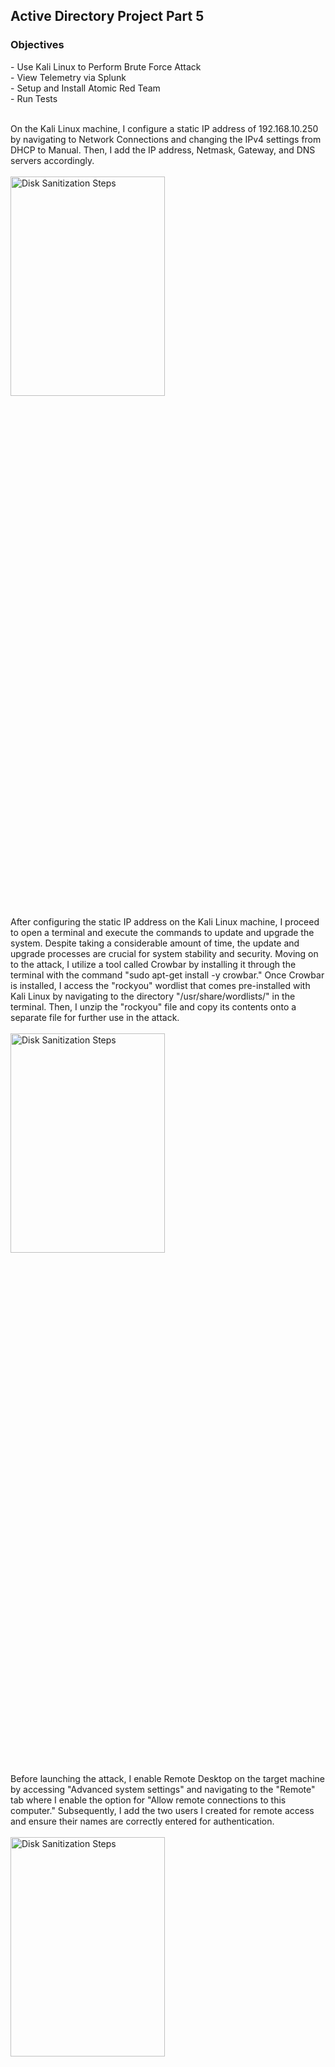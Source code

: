 <h2>Active Directory Project Part 5</h2>

<h3>Objectives</h3>
- Use Kali Linux to Perform Brute Force Attack
<br />
- View Telemetry via Splunk
<br />
- Setup and Install Atomic Red Team 
<br />
- Run Tests 
<br />
<br />

On the Kali Linux machine, I configure a static IP address of 192.168.10.250 by navigating to Network Connections and changing the IPv4 settings from DHCP to Manual. Then, I add the IP address, Netmask, Gateway, and DNS servers accordingly.
<br />
<br />
<img src="..." height="30%" width="70%" alt="Disk Sanitization Steps"/>

After configuring the static IP address on the Kali Linux machine, I proceed to open a terminal and execute the commands to update and upgrade the system. Despite taking a considerable amount of time, the update and upgrade processes are crucial for system stability and security. Moving on to the attack, I utilize a tool called Crowbar by installing it through the terminal with the command "sudo apt-get install -y crowbar." Once Crowbar is installed, I access the "rockyou" wordlist that comes pre-installed with Kali Linux by navigating to the directory "/usr/share/wordlists/" in the terminal. Then, I unzip the "rockyou" file and copy its contents onto a separate file for further use in the attack.
<br />
<br />
<img src="..." height="30%" width="70%" alt="Disk Sanitization Steps"/>

Before launching the attack, I enable Remote Desktop on the target machine by accessing "Advanced system settings" and navigating to the "Remote" tab where I enable the option for "Allow remote connections to this computer." Subsequently, I add the two users I created for remote access and ensure their names are correctly entered for authentication.
<br />
<br />
<img src="..." height="30%" width="70%" alt="Disk Sanitization Steps"/>

On Kali Linux, I initiate the attack using Crowbar by executing the command "crowbar -b rdp -u gjones -C passwords.txt -s 192.168.10.100/32." Here's a breakdown of the command parameters: "-b" specifies the service (in this case, RDP), "-u" designates the username to be tested (gjones in this instance), "-C" indicates the password list to be used (previously created as passwords.txt), and "-s" specifies the source IP address. Additionally, I use the CIDR notation "/32" to target only the specific IP address. Upon running the command, I successfully obtain an RDP-SUCCESS result with the username and password, showcasing the effectiveness of the attack.
<br />
<br />
<img src="..." height="30%" width="70%" alt="Disk Sanitization Steps"/>

Let's analyze the telemetry data in Splunk to gain insights into the attack. In the Splunk search tab, I enter the query "index=endpoint gjones" and then focus on the "Event Code." This reveals that there are 41 instances of event ID 4625, indicating failed login attempts to the gjones account. This aligns with expectations, as the "passwords.txt" file used in the Crowbar attack contained 42 passwords, including two correct ones that I deliberately included for the users. By clicking on the event ID 4625, I observe that all events occurred nearly simultaneously, suggesting a brute force activity pattern. This analysis in Splunk provides valuable visibility into the attack attempts and highlights the importance of monitoring and analyzing telemetry data for security purposes.
<br />
<br />
<img src="..." height="30%" width="70%" alt="Disk Sanitization Steps"/>

That's a crucial observation. Alongside the 4625 event ID indicating failed login attempts, there's also a 4624 event ID signifying a successful login to the account. By expanding the details of this event, we can gather additional information such as the workstation name from Kali Linux and the corresponding IP address used for the successful login. This provides further context and insight into the attack scenario, allowing for a more comprehensive understanding of the security incident.
<br />
<br />
<img src="..." height="30%" width="70%" alt="Disk Sanitization Steps"/>

Firstly, open PowerShell with administrator privileges and execute the command "Set-ExecutionPolicy Bypass CurrentUser" to bypass the execution policy. Next, install the Atomic Red Team framework, but before doing so, set an exclusion for the entire C drive in Windows Security settings to prevent Microsoft Defender from removing some Atomic Red Team files. Navigate to Windows Security, then Virus & Threat Protection, Manage Settings, Add or Remove Exclusions, and add the C drive. With the exclusion set, proceed to install Atomic Red Team by copying and pasting the commands from a GitHub page, making the process straightforward and efficient.
<br />
<br />
<img src="..." height="30%" width="70%" alt="Disk Sanitization Steps"/>

In the C drive, navigate to the Atomic Red Team folder, which contains a subfolder named "atomics" housing various technique IDs that align with the MITRE ATT&CK framework. To test one of these techniques, refer to the MITRE ATT&CK Matrix for Enterprise website and select a technique code, such as T1136. Among the available codes, choose the first one (e.g., T1136.001). In PowerShell, execute the command "Invoke-AtomicTest T1136.001" to trigger the Atomic Red Team framework to generate telemetry simulating the creation of a local account, providing valuable insights into system security and detection capabilities.
<br />
<br />
<img src="..." height="30%" width="70%" alt="Disk Sanitization Steps"/>

This created a username that I can easily locate in Splunk by performing a targeted search. To find it, I simply enter "index=endpoint NewLocalUser" in the search tab. Voila! There it is, ready for me to explore.
<br />
<br />
<img src="..." height="30%" width="70%" alt="Disk Sanitization Steps"/>
